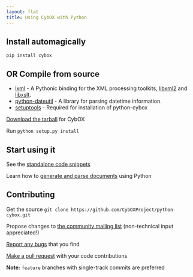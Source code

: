 ```yaml
---
layout: flat
title: Using CybOX with Python
---
```


## Install automagically

`pip install cybox`

## OR Compile from source

- [lxml](http://lxml.de/) - A Pythonic binding for the XML processing toolkits, [libxml2](http://xmlsoft.org) and [libxslt](http://xmlsoft.org).
- [python-dateutil](http://labix.org/python-dateutil) - A library for parsing datetime information.
- [setuptools](https://pypi.python.org/pypi/setuptools/) - Required for installation of python-cybox

[Download the tarball](https://pypi.python.org/pypi/cybox/) for CybOX

Run `python setup.py install`

## Start using it 

See the [standalone code snippets](https://github.com/CybOXProject/python-cybox/tree/master/examples)

Learn how to [generate and parse documents](/quickstart/cybox2.html) using Python

## Contributing

Get the source `git clone https://github.com/CybOXProject/python-cybox.git`

Propose changes to [the community mailing list](cybox@mitre.org) (non-technical input appreciated!)

[Report any bugs](https://github.com/CybOXProject/python-cybox/issues) that you find 

[Make a pull request](https://github.com/CybOXProject/python-cybox/pulls) with your code contributions

**Note:**  `feature` branches with single-track commits are preferred
